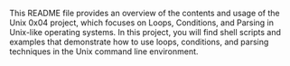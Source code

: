 This README file provides an overview of the contents and usage of the Unix 0x04 project, which focuses on Loops, Conditions, and Parsing in Unix-like operating systems. In this project, you will find shell scripts and examples that demonstrate how to use loops, conditions, and parsing techniques in the Unix command line environment.

